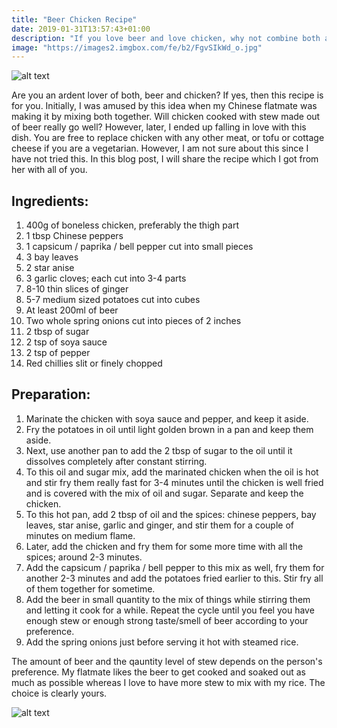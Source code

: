 ```yaml
---
title: "Beer Chicken Recipe"
date: 2019-01-31T13:57:43+01:00
description: "If you love beer and love chicken, why not combine both and try this delicious beer chicken recipe from China. "
image: "https://images2.imgbox.com/fe/b2/FgvSIkWd_o.jpg"
---
```


![alt text](https://images2.imgbox.com/82/67/wmuZAMhq_o.jpg "Beer Chicken")

Are you an ardent lover of both, beer and chicken? If yes, then this recipe is for you. Initially, I was amused by this idea when my Chinese flatmate was making it by mixing both together. Will chicken cooked with stew made out of beer really go well? However, later, I ended up falling in love with this dish. You are free to replace chicken with any other meat, or tofu or cottage cheese if you are a vegetarian. However, I am not sure about this since I have not tried this. In this blog post, I will share the recipe which I got from her with all of you.

## Ingredients:

1. 400g of boneless chicken, preferably the thigh part
2. 1 tbsp Chinese peppers
3. 1 capsicum / paprika / bell pepper cut into small pieces
4. 3 bay leaves
5. 2 star anise
6. 3 garlic cloves; each cut into 3-4 parts
7. 8-10 thin slices of ginger
8. 5-7 medium sized potatoes cut into cubes
9. At least 200ml of beer
10. Two whole spring onions cut into pieces of 2 inches
11. 2 tbsp of sugar
12. 2 tsp of soya sauce
13. 2 tsp of pepper
14. Red chillies slit or finely chopped

## Preparation:

1. Marinate the chicken with soya sauce and pepper, and keep it aside.
2. Fry the potatoes in oil until light golden brown in a pan and keep them aside.
3. Next, use another pan to add the 2 tbsp of sugar to the oil until it dissolves completely after constant stirring.
4. To this oil and sugar mix, add the marinated chicken when the oil is hot and stir fry them really fast for 3-4 minutes until the chicken is well fried and is covered with the mix of oil and sugar. Separate and keep the chicken.
5. To this hot pan, add 2 tbsp of oil and the spices: chinese peppers, bay leaves, star anise, garlic and ginger, and stir them for a couple of minutes on medium flame.
6. Later, add the chicken and fry them for some more time with all the spices; around 2-3 minutes.
7. Add the capsicum / paprika / bell pepper to this mix as well, fry them for another 2-3 minutes and add the potatoes fried earlier to this. Stir fry all of them together for sometime.
8. Add the beer in small quantity to the mix of things while stirring them and letting it cook for a while. Repeat the cycle until you feel you have enough stew or enough strong taste/smell of beer according to your preference.
9. Add the spring onions just before serving it hot with steamed rice.

The amount of beer and the qauntity level of stew depends on the person's preference. My flatmate likes the beer to get cooked and soaked out as much as possible whereas I love to have more stew to mix with my rice. The choice is clearly yours.

![alt text](https://images2.imgbox.com/f4/cd/e33JhE4B_o.jpg "Beer Chicken with Steamed Rice")